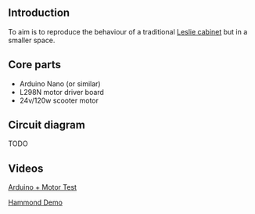 ## Introduction

To aim is to reproduce the behaviour of a traditional [Leslie cabinet][Leslie] but in a smaller space.

## Core parts

* Arduino Nano (or similar)
* L298N motor driver board
* 24v/120w scooter motor

## Circuit diagram

TODO

## Videos

[Arduino + Motor Test](https://www.youtube.com/watch?v=1-SFwXpB4cE)

[Hammond Demo](https://www.youtube.com/watch?v=sb72E83Was0)


[Leslie]: https://en.wikipedia.org/wiki/Leslie_speaker
